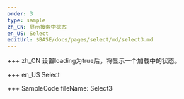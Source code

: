 ```yaml
--- 
order: 3
type: sample
zh_CN: 显示搜索中状态
en_US: Select
editUrl: $BASE/docs/pages/select/md/select3.md
---
```


+++ zh_CN
设置loading为true后，将显示一个加载中的状态。

+++ en_US
Select

+++ SampleCode
fileName: Select3

